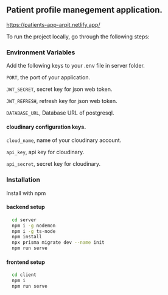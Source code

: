
## Patient profile manegement application.

https://patients-app-arpit.netlify.app/

To run the project locally, go through the following steps:


### Environment Variables

Add the following keys to your .env file in server folder.

`PORT`, the port of your application.

`JWT_SECRET`, secret key for json web token.

`JWT_REFRESH`, refresh key for json web token.

`DATABASE_URL`, Database URL of postgresql.

#### cloudinary configuration keys.

`cloud_name`, name of your cloudinary account.

`api_key`, api key for cloudinary.

`api_secret`, secret key for cloudinary.


### Installation

Install with npm

#### backend setup
```bash
  cd server
  npm i -g nodemon
  npm i -g ts-node
  npm install
  npx prisma migrate dev --name init
  npm run serve
```

#### frontend setup
```bash
  cd client
  npm i
  npm run serve
```
